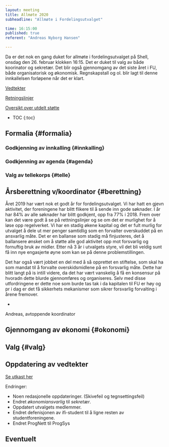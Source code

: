 ```yaml
---
layout: meeting
title: Allmøte 2020
subheadline: "Allmøte i Fordelingsutvalget"

time: 16:15:00
published: true
referent: "Andreas Nyborg Hansen"

---
```


Da er det nok en gang duket for allmøte i fordelingsutvalget på Shell, onsdag den 26. februar klokken 16:15. Det er duket til valg av både koorinator og sekretær. Det blir også gjennomgang av det siste året i FU, både organisatorisk og økonomisk. Regnskapstall og ol. blir lagt til denne innkallelsen forløpene når det er klart. 

[Vedtekter](https://fordelingsutvalget.org/vedtekter/)

[Retningslinjer](https://fordelingsutvalget.org/retningslinjer/)

[Oversikt over utdelt støtte](https://docs.google.com/spreadsheets/d/1UnSB8FRm6feOYcnBXnj-Y-_e1POoO-Pi_XybBJPw60k/edit?usp=sharing)

* TOC
{:toc}

## Formalia {#formalia}
### Godkjenning av innkalling {#innkalling}
### Godkjenning av agenda {#agenda}
### Valg av tellekorps {#telle}
##  Årsberettning v/koordinator {#berettning}

Året 2019 har vært nok et godt år for fordelingsutvalget. Vi har hatt en gjevn aktivitet, der foreningene har blitt flikere til å sende inn gode søknader. I år har 84% av alle søknader har blitt godkjent, opp fra 77% i 2018. Frem over kan det være godt å se på rettningslinjer og se om det er murlighet for å løse opp regelverket. Vi har en stadig økene kapital og det er fult murlig for utvalget å dele ut mer penger samtidlig som en forvalter overskuddet på en ansvarlig måte. Det er en ballanse som stadig må finjusteres, det å ballansere ønsket om å støtte alle god aktivitet opp mot forsvarlig og fornuftig bruk av midler. Etter nå 3 år i utvalgets styre, vil det bli veldig sunt få inn nye engasjerte øyne som kan se på denne problemstillingen. 

Det har også vært jobbet en del med å så opprettet en stiftelse, som skal ha som mandat til å forvalte overskidsmidlene på en forsvarlig måte. Dette har blitt langt på is intill videre, da det har vært vanskelig å få en konsensur på hvoradn dette blurde gjennomføres og organiseres. Selv med disse utfordringene er dette noe som burde tas tak i da kapitalen til FU er høy og pr i dag er det få sikkerhets mekanismer som sikrer forsvarlig forvalting i årene fremover. 

-
Andreas, avtoppende koordinator

##  Gjennomgang av økonomi {#okonomi}
##  Valg {#valg}
## Oppdatering av vedtekter

[Se utkast her](https://fordelingsutvalget.org/vedtekter-2020/)

Endringer:
- Noen redasjonelle oppdateringer. (Skivefeil og tegnsettingsfeil)
- Endret *økonomiansvarlig* til *sekretær*.
- Oppdatert utvalgets medlemmer.
- Endret defenisjonen av ifi-student til å ligne resten av studentforeningene.
- Endret ProgNett til ProgSys

## Eventuelt